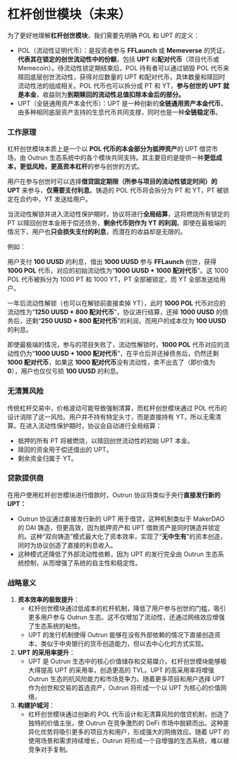 # 杠杆创世模块（未来）

为了更好地理解**杠杆创世模块**，我们需要先明确 POL 和 UPT 的定义：

* POL（流动性证明代币）：是投资者参与 **FFLaunch** 或 **Memeverse** 的凭证，**代表其在锁定的创世流动性中的份额**，包括 **UPT** 和**配对代币**（项目代币或 Memecoin）。待流动性锁定期结束后，POL 持有者可以通过销毁 POL 代币来赎回底层创世流动性，获得对应数量的 UPT 和配对代币，具体数量和赎回时流动性池的组成相关。POL 代币也可以拆分成 PT 和 YT，**参与创世的 UPT 就是本金**，收益则为**到期赎回的流动性总值扣除本金后的部分。**
* UPT（全链通用资产本金代币）：UPT 是一种创新的**全链通用资产本金代币**，由多种相同底层资产支持的生息代币共同支撑，同时也是一种**全链稳定币**。

### **工作原理**

杠杆创世模块本质上是一个以 **POL 代币的本金部分为抵押资产**的 UPT 借贷市场，由 Outrun 生态系统中的各个模块共同支持。其主要目的是提供一种**更低成本，更低风险，更高资本杠杆**的参与创世的方式。

用户在参与创世时可以选择**借贷固定期限（所参与项目的流动性锁定时间）的 UPT** 来参与，**仅需要支付利息**。铸造的 POL 代币将会拆分为 PT 和 YT，PT 被锁定在合约中，YT 发送给用户。

当流动性解锁并进入流动性保护期时，协议将进行**全局结算**，这将燃烧所有锁定的 PT 以赎回创世本金用于偿还债务，**剩余代币则作为 YT 的利润**。即使在最极端的情况下，用户也**只会损失支付的利息**，而潜在的收益却是无限的。

例如：

用户支付 **100 UUSD** 的利息，借出 **1000 UUSD** 参与 **FFLaunch** 创世，获得 **1000 POL** 代币，对应的初始流动性为“**1000 UUSD + 1000 配对代币**”。这 1000 POL 代币被拆分为 1000 PT 和 1000 YT，PT 全部被锁定，而 YT 全部发送给用户。

一年后流动性解锁（也可以在解锁前直接卖掉 YT），此时 **1000 POL** 代币对应的流动性为“**1250 UUSD + 800 配对代币**”，协议进行结算，还掉 **1000 UUSD** 的债务后，还剩“**250 UUSD + 800 配对代币**”的利润，而用户的成本仅为 **100 UUSD** 的利息。

即使最极端的情况，参与的项目失败了，流动性解锁时，**1000 POL** 代币对应的流动性仍为“**1000 UUSD + 1000 配对代币**”，在平仓后并还掉债务后，仍然还剩 **1000 配对代币**，如果这 **1000 配对代币**没有流动性，卖不出去了（即价值为 **0**），用户也仅仅亏损 **100 UUSD** 的利息。

### **无清算风险**

传统杠杆交易中，价格波动可能导致强制清算，而杠杆创世模块通过 POL 代币的设计消除了这一风险。用户并不持有特定头寸，而是直接持有 YT，所以无需清算。在进入流动性保护期时，协议会自动进行全局结算：

* 抵押的所有 PT 将被燃烧，以赎回创世流动性的初始 UPT 本金。
* 赎回的资金用于偿还借出的 UPT。
* 剩余资金归属于 YT。

### **贷款提供商**

在用户使用杠杆创世模块进行借款时，Outrun 协议将类似于央行**直接发行新的 UPT：**

* Outrun 协议通过直接发行新的 UPT 用于借贷，这种机制类似于 MakerDAO 的 DAI 铸造，但更高效，因为抵押资产和 UPT 借款资产是同时铸造并锁定的。这种“双向铸造”模式最大化了资本效率，实现了“**无中生有**”的资本创造，同时为协议创造了直接的利息收入。
* 这种模式还降低了外部流动性依赖，因为 UPT 的发行完全由 Outrun 生态系统控制，从而增强了系统的自主性和稳定性。

### **战略意义**

1. **资本效率的极致提升**：
   * 杠杆创世模块通过低成本的杠杆机制，降低了用户参与创世的门槛，吸引更多用户参与 Outrun 生态。这不仅增加了流动性，还通过网络效应增强了生态系统的粘性。
   * UPT 的发行机制使得 Outrun 能够在没有外部依赖的情况下直接创造资本，类似于中央银行的货币创造能力，但以去中心化的方式实现。
2. **UPT 的采用率提升**：
   * UPT 是 Outrun 生态中的核心价值储存和交易媒介。杠杆创世模块能够极大得提高 UPT 的采用率，创造更高的 TVL。UPT 的高采用率将增强 Outrun 生态的抗风险能力和市场竞争力。随着更多项目和用户选择 UPT 作为创世和交易的首选资产，Outrun 将形成一个以 UPT 为核心的价值网络，
3. **构建护城河**：
   * 杠杆创世模块通过创新的 POL 代币设计和无清算风险的借贷机制，创造了独特的价值主张，使 Outrun 在竞争激烈的 DeFi 市场中脱颖而出。这种差异化优势将吸引更多的项目方和用户，形成强大的网络效应。随着 UPT 的使用场景和需求持续增长，Outrun 将形成一个自增强的生态系统，难以被竞争对手复制。
